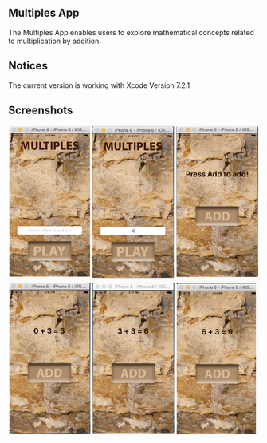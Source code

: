 ## Multiples App
The Multiples App enables users to explore mathematical concepts related to multiplication by addition.

## Notices
The current version is working with Xcode Version 7.2.1

## Screenshots
![Loading](../screenshots/multiples-ex_shots.png)


